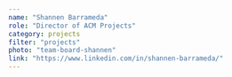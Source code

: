 ```yaml
---
name: "Shannen Barrameda"
role: "Director of ACM Projects"
category: projects
filter: "projects"
photo: "team-board-shannen"
link: "https://www.linkedin.com/in/shannen-barrameda/"
---
```

